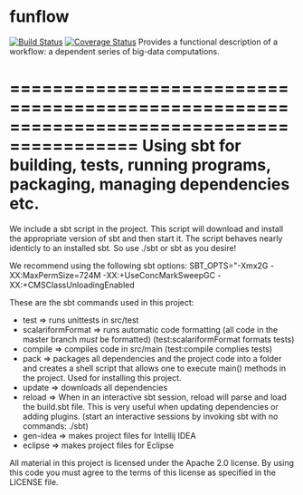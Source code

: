 # funflow
[![Build Status](https://travis-ci.org/malcolmgreaves/funflow.svg)](https://travis-ci.org/malcolmgreaves/funflow) [![Coverage Status](https://coveralls.io/repos/malcolmgreaves/funflow/badge.svg)](https://coveralls.io/r/malcolmgreaves/funflow)
Provides a functional description of a workflow: a dependent series of big-data computations.


==========================================================================================
Using sbt for building, tests, running programs, packaging, managing dependencies etc.
==========================================================================================
We include a sbt script in the project. This script will download and install the appropriate version of sbt and then start it. The script behaves nearly identicly to an installed sbt. So use ./sbt or sbt as you desire!

We recommend using the following sbt options:
	 SBT_OPTS="-Xmx2G -XX:MaxPermSize=724M  -XX:+UseConcMarkSweepGC  -XX:+CMSClassUnloadingEnabled

These are the sbt commands used in this project:
*  test => runs unittests in src/test
*  scalariformFormat => runs automatic code formatting (all code in the master branch *must* be formatted) (test:scalariformFormat formats tests)
*  compile => compiles code in src/main (test:compile complies tests)
*  pack => packages all dependencies and the project code into a folder and creates a shell script that allows one to execute main() methods in the project. Used for installing this project.
*  update => downloads all dependencies
*  reload => When in an interactive sbt session, reload will parse and load the build.sbt file. This is very useful when updating dependencies or adding plugins. (start an interactive sessions by invoking sbt with no commands: ./sbt)
*  gen-idea => makes project files for Intellij IDEA 
*  eclipse => makes project files for Eclipse


All material in this project is licensed under the Apache 2.0 license. By using this code you must agree to the terms of this license as specified in the LICENSE file.
